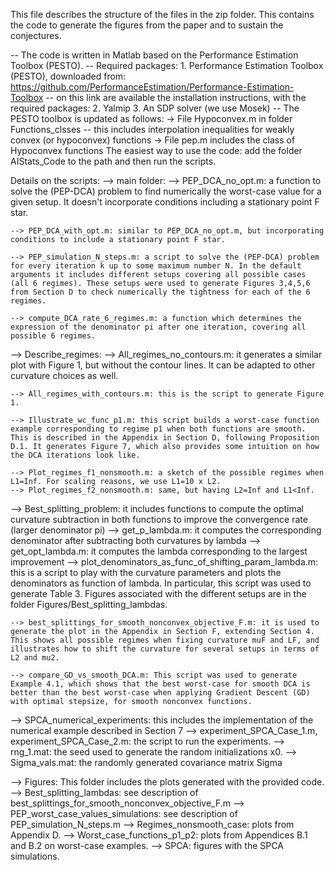 This file describes the structure of the files in the zip folder. This contains the code to generate the figures from the paper and to sustain the conjectures.

-- The code is written in Matlab based on the Performance Estimation Toolbox (PESTO).
-- Required packages:
	1. Performance Estimation Toolbox (PESTO), downloaded from: https://github.com/PerformanceEstimation/Performance-Estimation-Toolbox
		-- on this link are available the installation instructions, with the required packages:
	2. Yalmip
	3. An SDP solver (we use Mosek)
-- The PESTO toolbox is updated as follows:
	-> File Hypoconvex.m in folder Functions_clsses
		-- this includes interpolation inequalities for weakly convex (or hypoconvex) functions
	-> File pep.m includes the class of Hypoconvex functions
	The easiest way to use the code: add the folder AIStats_Code to the path and then run the scripts.			
	
Details on the scripts:
--> main folder:
	--> PEP_DCA_no_opt.m: a function to solve the (PEP-DCA) problem to find numerically the worst-case value for a given setup. It doesn't incorporate conditions including a stationary point F star.
	
	--> PEP_DCA_with_opt.m: similar to PEP_DCA_no_opt.m, but incorporating conditions to include a stationary point F star.
	
	--> PEP_simulation_N_steps.m: a script to solve the (PEP-DCA) problem for every iteration k up to some maximum number N. In the default arguments it includes different setups covering all possible cases (all 6 regimes). These setups were used to generate Figures 3,4,5,6 from Section D to check numerically the tightness for each of the 6 regimes.
	
	--> compute_DCA_rate_6_regimes.m: a function which determines the expression of the denominator pi after one iteration, covering all possible 6 regimes. 


--> Describe_regimes:
	--> All_regimes_no_contours.m: it generates a similar plot with Figure 1, but without the contour lines. It can be adapted to other curvature choices as well. 
	
	--> All_regimes_with_contours.m: this is the script to generate Figure 1.
	
	--> Illustrate_wc_func_p1.m: this script builds a worst-case function example corresponding to regime p1 when both functions are smooth. This is described in the Appendix in Section D, following Proposition D.1. It generates Figure 7, which also provides some intuition on how the DCA iterations look like.

	--> Plot_regimes_f1_nonsmooth.m: a sketch of the possible regimes when L1=Inf. For scaling reasons, we use L1=10 x L2.
	--> Plot_regimes_f2_nonsmooth.m: same, but having L2=Inf and L1<Inf.

--> Best_splitting_problem: it includes functions to compute the optimal curvature subtraction in both functions to improve the convergence rate (larger denominator pi)
	--> get_p_lambda.m: it computes the corresponding denominator after subtracting both curvatures by lambda
	--> get_opt_lambda.m: it computes the lambda corresponding to the largest improvement
	--> plot_denominators_as_func_of_shifting_param_lambda.m: this is a script to play with the curvature parameters and plots the denominators as function of lambda. In particular, this script was used to generate Table 3. Figures associated with the different setups are in the folder Figures/Best_splitting_lambdas.
	
	--> best_splittings_for_smooth_nonconvex_objective_F.m: it is used to generate the plot in the Appendix in Section F, extending Section 4. This shows all possible regimes when fixing curvature muF and LF, and illustrates how to shift the curvature for several setups in terms of L2 and mu2. 
	
	--> compare_GD_vs_smooth_DCA.m: This script was used to generate Example 4.1, which shows that the best worst-case for smooth DCA is better than the best worst-case when applying Gradient Descent (GD) with optimal stepsize, for smooth nonconvex functions.

--> SPCA_numerical_experiments: this includes the implementation of the numerical example described in Section 7
	--> experiment_SPCA_Case_1.m, experiment_SPCA_Case_2.m: the script to run the experiments.
	--> rng_1.mat: the seed used to generate the random initializations x0.
	--> Sigma_vals.mat: the randomly generated covariance matrix Sigma
	
--> Figures: This folder includes the plots generated with the provided code.
	--> Best_splitting_lambdas: see description of best_splittings_for_smooth_nonconvex_objective_F.m
	--> PEP_worst_case_values_simulations: see description of PEP_simulation_N_steps.m
	--> Regimes_nonsmooth_case: plots from Appendix D.
	--> Worst_case_functions_p1_p2: plots from Appendices B.1 and B.2 on worst-case examples.
	--> SPCA: figures with the SPCA simulations.